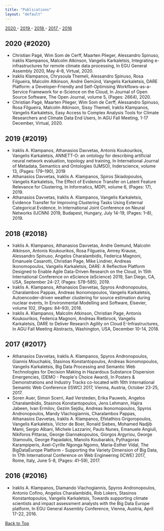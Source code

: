 ```yaml
---
title: "Publications"
layout: "default"
---
```


<style>
/* Style for the button */
#topBtn {
  display: none; /* Hidden by default */
  position: fixed; /* Fixed/sticky position */
  bottom: 20px; /* Place the button at the bottom of the page */
  right: 30px; /* Place the button 30px from the right */
  z-index: 99; /* Make sure it does not overlap */
  border: none; /* Remove borders */
  outline: none; /* Remove outline */
  background-color: #555; /* Background color */
  color: white; /* Text color */
  cursor: pointer; /* Add a pointer cursor on hover */
  padding: 15px; /* Some padding */
  border-radius: 10px; /* Rounded corners */
}

#topBtn:hover {
  background-color: #333; /* Darken the button on hover */
}
</style>

[2020  ](#2020) - [2019  ](#2019) - [2018  ](#2018) - [2017  ](#2017) - [2016  ](#2016)


## 2020 {#2020}

- Christian Pagé, Wim Som de Cerff, Maarten Plieger, Alessandro Spinuso, Iraklis Klampanos, Malcolm Atkinson, Vangelis Karkaletsis, Integrating e-infrastructures for remote climate data processing, In EGU General Assembly 2020, May 4–8, Virtual, 2020.
- Iraklis Klampanos, Chrysoula Themeli, Alessandro Spinuso, Rosa Filgueira, Malcolm Atkinson, André Gemünd, Vangelis Karkaletsis, DARE Platform: a Developer-Friendly and Self-Optimising Workflows-as-a-Service Framework for e-Science on the Cloud, In Journal of Open Source Software, The Open Journal, volume 5, (Pages: 2664), 2020.
- Christian Pagé, Maarten Plieger, Wim Som de Cerff, Alessandro Spinuso, Rosa Filgueira, Malcolm Atkinson, Sissy Themeli, Iraklis Klampanos, Vangelis Karkaletsis, Easy Access to Complex Analysis Tools for Climate Researchers and Climate Data End Users, In AGU Fall Meeting, 1-17 December, Virtual, 2020.


## 2019 {#2019}

- Iraklis A. Klampanos, Athanasios Davvetas, Antonis Koukourikos, Vangelis Karkaletsis, ANNETT-O: an ontology for describing artificial neural network evaluation, topology and training, In International Journal of Metadata, Semantics and Ontologies (IJMSO), Inderscience, volume 13, (Pages: 179–190), 2019
- Athanasios Davvetas, Iraklis A. Klampanos, Spiros Skiadopoulos, Vangelis Karkaletsis, The Effect of Evidence Transfer on Latent Feature Relevance for Clustering, In Informatics, MDPI, volume 6, (Pages: 17), 2019.
- Athanasios Davvetas, Iraklis A. Klampanos, Vangelis Karkaletsis, Evidence Transfer for Improving Clustering Tasks Using External Categorical Evidence, In International Joint Conference on Neural Networks (IJCNN) 2019, Budapest, Hungary, July 14-19, (Pages: 1–8), 2019.

## 2018 {#2018}

- Iraklis A. Klampanos, Athanasios Davvetas, Andre Gemund, Malcolm Atkinson, Antonis Koukourikos, Rosa Filgueira, Amrey Krause, Alessandro Spinuso, Angelos Charalambidis, Federica Magnoni, Emanuele Casarotti, Christian Page, Mike Lindner, Andreas Ikonomopoulos, Vangelis Karkaletsis, DARE: A Reflective Platform Designed to Enable Agile Data-Driven Research on the Cloud, In 15th International Conference on eScience (eScience) 2019, San Diego, CA, USA, September 24-27, (Pages: 578–585), 2019.
- Iraklis A. Klampanos, Athanasios Davvetas, Spyros Andronopoulos, Charalambos Pappas, Andreas Ikonomopoulos, Vangelis Karkaletsis, Autoencoder-driven weather clustering for source estimation during nuclear events, In Environmental Modelling and Software, Elsevier, volume 102, (Pages: 84–93), 2018.
- Iraklis A. Klampanos, Malcolm Atkinson, Christian Page, Antonis Koukourikos, Federica Magnoni, Andreas Rietbrock, Vangelis Karkaletsis, DARE to Deliver Research Agility on Cloud E-Infrastructures, In AGU Fall Meeting Abstracts, Washington, USA, December 10-14, 2018.

## 2017 {#2017}

- Athanasios Davvetas, Iraklis A. Klampanos, Spyros Andronopoulos, Giannis Mouchakis, Stasinos Konstantopoulos, Andreas Ikonomopoulos, Vangelis Karkaletsis, Big Data Processing and Semantic Web Technologies for Decision Making in Hazardous Substance Dispersion Emergencies, (DEMO - People's Choice Award), In Posters & Demonstrations and Industry Tracks co-located with 16th International Semantic Web Conference (ISWC) 2017, Vienna, Austria, October 23-25, 2017.
- Soren Auer, Simon Scerri, Aad Versteden, Erika Pauwels, Angelos Charalambidis, Stasinos Konstantopoulos, Jens Lehmann, Hajira Jabeen, Ivan Ermilov, Gezim Sejdiu, Andreas Ikonomopoulos, Spyros Andronopoulos, Mandy Vlachogiannis, Charalambos Pappas, Athanasios Davvetas, Iraklis A. Klampanos, Efstathios Grigoropoulos, Vangelis Karkaletsis, Victor de Boer, Ronald Siebes, Mohamed Nadjib Mami, Sergio Albani, Michele Lazzarini, Paulo Nunes, Emanuele Angiuli, Nikiforos Pittaras, George Giannakopoulos, Giorgos Argyriou, George Stamoulis, George Papadakis, Manolis Koubarakis, Pythagoras Karampiperis, Axel-Cyrille Ngonga Ngomo, Maria-Esther Vidal, The BigDataEurope Platform - Supporting the Variety Dimension of Big Data, In 17th International Conference on Web Engineering (ICWE) 2017, Rome, Italy, June 5-8, (Pages: 41–59), 2017.

## 2016 {#2016}

- Iraklis A. Klampanos, Diamando Vlachogiannis, Spyros Andronopoulos, Antonio Cofino, Angelos Charalambidis, Rob Lokers, Stasinos Konstantopoulos, Vangelis Karkaletsis, Towards supporting climate scientists and impact assessment analysts with the Big Data Europe platform, In EGU General Assembly Conference, Vienna, Austria, April 17-22, 2016.


[Back to Top](#top)
